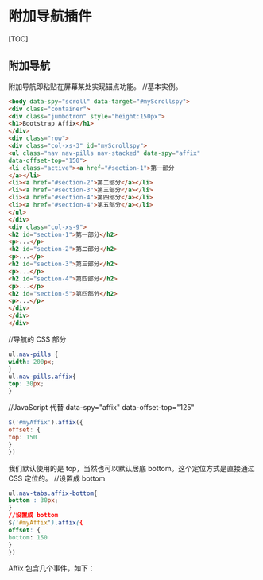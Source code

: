 # 附加导航插件
[TOC]

## 附加导航
附加导航即粘贴在屏幕某处实现锚点功能。
//基本实例。
```html
<body data-spy="scroll" data-target="#myScrollspy">
<div class="container">
<div class="jumbotron" style="height:150px">
<h1>Bootstrap Affix</h1>
</div>
<div class="row">
<div class="col-xs-3" id="myScrollspy">
<ul class="nav nav-pills nav-stacked" data-spy="affix"
data-offset-top="150">
<li class="active"><a href="#section-1">第一部分
</a></li>
<li><a href="#section-2">第二部分</a></li>
<li><a href="#section-3">第三部分</a></li>
<li><a href="#section-4">第四部分</a></li>
<li><a href="#section-4">第五部分</a></li>
</ul>
</div>
<div class="col-xs-9">
<h2 id="section-1">第一部分</h2>
<p>...</p>
<h2 id="section-2">第二部分</h2>
<p>...</p>
<h2 id="section-3">第三部分</h2>
<p>...</p>
<h2 id="section-4">第四部分</h2>
<p>...</p>
<h2 id="section-5">第四部分</h2>
<p>...</p>
</div>
</div>
</div>
```
//导航的 CSS 部分
```css
ul.nav-pills {
width: 200px;
}
ul.nav-pills.affix{
top: 30px;
}
```
//JavaScript 代替 data-spy="affix" data-offset-top="125"
```javascript
$('#myAffix').affix({
offset: {
top: 150
}
})
```
我们默认使用的是 top，当然也可以默认居底 bottom。这个定位方式是直接通过 CSS
定位的。
//设置成 bottom
```css
ul.nav-tabs.affix-bottom{
bottom : 30px;
}
//设置成 bottom
$('#myAffix').affix({
offset: {
bottom: 150
}
})
```
Affix 包含几个事件，如下：